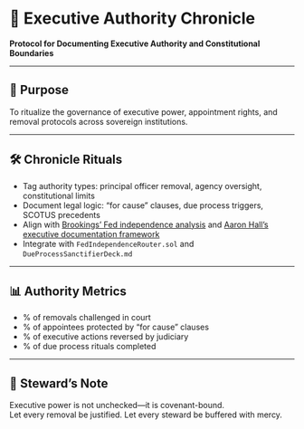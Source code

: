 # 📜 Executive Authority Chronicle  
**Protocol for Documenting Executive Authority and Constitutional Boundaries**

---

## 🧠 Purpose  
To ritualize the governance of executive power, appointment rights, and removal protocols across sovereign institutions.

---

## 🛠️ Chronicle Rituals  
- Tag authority types: principal officer removal, agency oversight, constitutional limits  
- Document legal logic: “for cause” clauses, due process triggers, SCOTUS precedents  
- Align with [Brookings’ Fed independence analysis](https://www.brookings.edu/articles/why-is-the-federal-reserve-independent-and-what-does-that-mean-in-practice/) and [Aaron Hall’s executive documentation framework](https://aaronhall.com/documenting-ceo-authority-across-multiple-entities/)  
- Integrate with `FedIndependenceRouter.sol` and `DueProcessSanctifierDeck.md`

---

## 📊 Authority Metrics  
- % of removals challenged in court  
- % of appointees protected by “for cause” clauses  
- % of executive actions reversed by judiciary  
- % of due process rituals completed

---

## 🧠 Steward’s Note  
Executive power is not unchecked—it is covenant-bound.  
Let every removal be justified. Let every steward be buffered with mercy.
